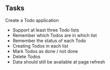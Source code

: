 

## Tasks

Create a Todo application

- Support at least three Todo lists
- Remember which Todos are in which list
- Remember the status of each Todo
- Creating Todos in each list
- Mark Todos as done / not done
- Delete Todos
- Data should still be available at page refresh
